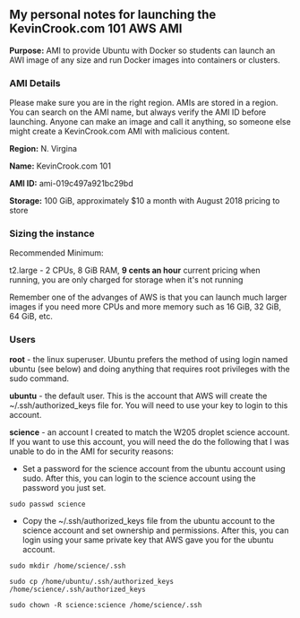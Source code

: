 ## My personal notes for launching the KevinCrook.com 101 AWS AMI

**Purpose:**  AMI to provide Ubuntu with Docker so students can launch an AWI image of any size and run Docker images into containers or clusters.  

### AMI Details

Please make sure you are in the right region.  AMIs are stored in a region.  You can search on the AMI name, but always verify the AMI ID before launching.  Anyone can make an image and call it anything, so someone else might create a KevinCrook.com AMI with malicious content.

**Region:** N. Virgina 

**Name:** KevinCrook.com 101

**AMI ID:** ami-019c497a921bc29bd

**Storage:** 100 GiB, approximately $10 a month with August 2018 pricing to store

### Sizing the instance

Recommended Minimum: 

t2.large - 2 CPUs, 8 GiB RAM, **9 cents an hour** current pricing when running, you are only charged for storage when it's not running

Remember one of the advanges of AWS is that you can launch much larger images if you need more CPUs and more memory such as 16 GiB, 32 GiB, 64 GiB, etc.

### Users

**root** - the linux superuser.  Ubuntu prefers the method of using login named ubuntu (see below) and doing anything that requires root privileges with the sudo command.

**ubuntu** - the default user.  This is the account that AWS will create the ~/.ssh/authorized_keys file for.  You will need to use your key to login to this account.

**science** - an account I created to match the W205 droplet science account.  If you want to use this account, you will need the do the following that I was unable to do in the AMI for security reasons:

* Set a password for the science account from the ubuntu account using sudo.  After this, you can login to the science account using the password you just set.

```
sudo passwd science
```

* Copy the ~/.ssh/authorized_keys file from the ubuntu account to the science account and set ownership and permissions.  After this, you can login using your same private key that AWS gave you for the ubuntu account.  

```
sudo mkdir /home/science/.ssh

sudo cp /home/ubuntu/.ssh/authorized_keys /home/science/.ssh/authorized_keys

sudo chown -R science:science /home/science/.ssh
```

